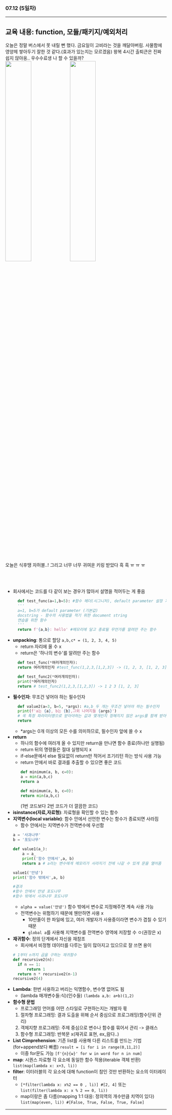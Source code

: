 ###  07.12 (5일차)
---
교육 내용: function, 모듈/패키지/예외처리
---
오늘은 정말 버스에서 못 내릴 뻔 했다. 금요일이 고비라는 것을 깨달아버림. 사물함에 영양제 쌓아두기 잘한 것 같다.(효과가 있는지는 모르겠음) 왕복 4시간 출퇴큰은 진짜 쉽지 않아옹.. 우수수료생 나 할 수 있을까? <br>
<img src= "https://github.com/user-attachments/assets/2c007998-b48a-474a-b8cc-e143b887711f" width=40%><img src= "https://github.com/user-attachments/assets/11505067-fd46-4713-922b-a2337f750d10" width=40%><br>
오늘은 식후땡 자허블..! 그리고 너무 너무 귀여운 키링 받았다 흑 흑 ㅠ ㅠ ㅠ 


<br><br>
- 회사에서는 코드를 다 같이 보는 경우가 많아서 설명을 적어두는 게 좋음
  ```python
    def test_func(a=1,b=5): #함수 헤더(시그니처), default parameter 설정 가능 
    '''
    a=1, b=5가 default parameter (기본값) 
    docstring - 함수의 사용법을 적기 위한 document string 
    연습을 위한 함수
    '''
    return f'{a,b}: hello' #메모리에 달고 종료될 무언가를 알려만 주는 함수 
  ```
- **unpacking**: 통으로 할당 `a,b,c* = (1, 2, 3, 4, 5)` 
  - return 자리에 올 수 x
  - return은 '하나의 변수'를 알려만 주는 함수
  ```python
    def test_func(*여러개의인자): 
    return 여러개의인자 #test_func(1,2,3,[1,2,3]) -> (1, 2, 3, [1, 2, 3])
  ```
  ```python
    def test_func2(*여러개의인자):
    print(*여러개의인자)
    return # test_func2(1,2,3,[1,2,3]) -> 1 2 3 [1, 2, 3]
  ```
- **필수인자**: 무조건 넣어야 하는 필수인자
  ```python
    def value2(a=3, b=5, *args): #a,b 두 개는 무조건 넣어야 하는 필수인자 
    print(f'a는 {a}, b는 {b},그외 나머지들 {args}')
    # 꼭 특정 파라미터명으로 받아야하는 값과 몇개인지 정해지지 않은 args를 함께 받아야 할 때
    return 
  ```
  - *args는 0개 이상의 모든 수를 의미하므로, 필수인자 앞에 쓸 수 x
- **return**
  - 하나의 함수에 여러개 올 수 있지만 return을 만나면 함수 종료(하나만 실행됨)
  - return 뒤의 명령들은 절대 실행되지 x
  - if-else문에서 else 필요없이 return만 적어서 조기리턴 하는 방식 사용 가능
  - return 안에서 바로 결과를 추출할 수 있으면 좋은 코드
    ```python
    def minimum(a, b, c=0):
    a = min(a,b,c) 
    return a
    ```
    ```python
    def minimum(a, b, c=0):
    return min(a,b,c)
    ```
    (1번 코드보다 2번 코드가 더 깔끔한 코드)
- **isinstance(자료,자료형)**: 자료형을 확인할 수 있는 함수
- **지역변수(local variable)**: 함수 안에서 선언한 변수는 함수가 종료되면 사라짐
  - 함수 안에서는 지역변수가 전역변수에 우선함 
  ```python
  a = '사과나무'
  b = '포도나무'
  
  def value1(a_):
      a = a_
      print('함수 안에서',a, b)
      return a # a라는 변수에게 메모리가 사라지기 전에 나갈 수 있게 문을 열어줌
  
  value1('안녕')
  print('함수 밖에서',a, b)

  #결과
  #함수 안에서 안녕 포도나무
  #함수 밖에서 사과나무 포도나무
  ```
  - `alpha = value('안녕')` 함수 밖에서 변수로 지정해주면 계속 사용 가능
  - 전역변수는 위험하기 때문에 웬만하면 사용 x
    - 10만줄이 한 파일에 있고, 여러 개발자가 사용중이라면 변수가 겹칠 수 있기 때문
    - `global a`를 사용해 지역변수를 전역변수 영역에 저장할 수 ㅇ(권장은 x)
- **재귀함수**: 정의 단계에서 자신을 재참조
  - 회사에서 비정형 데이터를 다루는 일이 많아지고 있으므로 잘 쓰면 용이
  ```python
  # 1부터 n까지 곱을 구하는 재귀함수
  def recursive2(n): 
    if n == 1:
        return 1
    return n * recursive2(n-1)
  recursive2(4)
  ```
- **Lambda**: 한번 사용하고 버리는 익명함수, 변수명 없어도 됨 
  - (lambda 매개변수들:식)(인수들)
    `(lambda a,b: a+b)(1,2)`
- **함수형 문법**
  - 프로그래밍 언어를 어떤 스타일로 구현하는지는 개발자 몫
  1. 절차형 프로그래밍: 결과 도출을 위해 순서 중심으로 프로그래밍(함수단위 관리)
  2. 객체지향 프로그래밍: 주제 중심으로 변수나 함수를 묶어서 관리 -> 클래스
  3. 함수형 프로그래밍: 반복문 x(재귀로 표현, ex_람다..)
- **List Cimprehension**: 기존 list를 사용해 다른 리스트를 만드는 기법(for+append보다 빠름)
  `result = [i for i in range(0,11,2)]` <br>
  - 이중 for문도 가능
    `[f'{n}{w}' for w in word for n in num]` <br>
- **map**: 시퀀스 자료형 각 요소에 동일한 함수 적용(iterable 객체 반환)
 `list(map(lambda x: x+3, li))`
- **filter**: 이터러블의 각 요소에 대해 function이 참인 것만 반환하는 요소의 이터레이터<br>
  - `[*filter(lambda x: x%2 == 0 , li)] #[2, 4]` 또는 `list(filter(lambda x: x % 2 == 0, li))`
  - map이랑은 좀 다름(mapping 1:1 대응: 정의역의 개수만큼 치역이 있다)
  `list(map(even, li)) #[False, True, False, True, False]`
***

